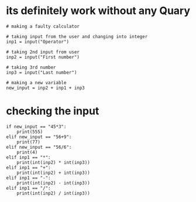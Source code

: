 # its definitely  work without any Quary
	# making a faulty calculator
	
	# taking input from the user and changing into integer
	inp1 = input("Operator")
	
	# taking 2nd input from user
	inp2 = input("First number")
	
	# taking 3rd number
	inp3 = input("Last number")
	
	# making a new variable
	new_input = inp2 + inp1 + inp3
# checking the input
	if new_input == "45*3":
	    print(555)
	elif new_input == "56+9":
	    print(77)
	elif new_input == "56/6":
	    print(4)
	elif inp1 == "*":
	    print(int(inp2) * int(inp3))
	elif inp1 == "+":
	    print(int(inp2) + int(inp3))
	elif inp1 == "-":
	    print(int(inp2) - int(inp3))
	elif inp1 == "/":
	    print(int(inp2) / int(inp3))

